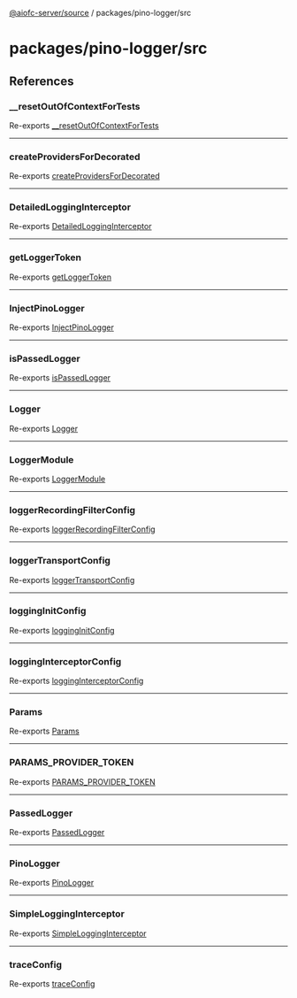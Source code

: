 [@aiofc-server/source](../../../index.md) / packages/pino-logger/src

# packages/pino-logger/src

## References

### \_\_resetOutOfContextForTests

Re-exports [__resetOutOfContextForTests](lib/pino-logger/index.md#resetoutofcontextfortests)

***

### createProvidersForDecorated

Re-exports [createProvidersForDecorated](lib/inject-pino-logger/index.md#createprovidersfordecorated)

***

### DetailedLoggingInterceptor

Re-exports [DetailedLoggingInterceptor](lib/interceptor/detailed-logging.interceptor/classes/DetailedLoggingInterceptor.md)

***

### getLoggerToken

Re-exports [getLoggerToken](lib/inject-pino-logger/index.md#getloggertoken)

***

### InjectPinoLogger

Re-exports [InjectPinoLogger](lib/inject-pino-logger/index.md#injectpinologger)

***

### isPassedLogger

Re-exports [isPassedLogger](lib/interface/params/index.md#ispassedlogger)

***

### Logger

Re-exports [Logger](lib/logger.service/classes/Logger.md)

***

### LoggerModule

Re-exports [LoggerModule](lib/logger.module/classes/LoggerModule.md)

***

### loggerRecordingFilterConfig

Re-exports [loggerRecordingFilterConfig](lib/params.service/index.md#loggerrecordingfilterconfig)

***

### loggerTransportConfig

Re-exports [loggerTransportConfig](lib/params.service/index.md#loggertransportconfig)

***

### loggingInitConfig

Re-exports [loggingInitConfig](lib/params.service/index.md#logginginitconfig)

***

### loggingInterceptorConfig

Re-exports [loggingInterceptorConfig](lib/params.service/index.md#logginginterceptorconfig)

***

### Params

Re-exports [Params](lib/interface/params/interfaces/Params.md)

***

### PARAMS\_PROVIDER\_TOKEN

Re-exports [PARAMS_PROVIDER_TOKEN](lib/interface/params/index.md#params-provider-token)

***

### PassedLogger

Re-exports [PassedLogger](lib/interface/params/index.md#passedlogger)

***

### PinoLogger

Re-exports [PinoLogger](lib/pino-logger/classes/PinoLogger.md)

***

### SimpleLoggingInterceptor

Re-exports [SimpleLoggingInterceptor](lib/interceptor/simple-logging.interceptor/classes/SimpleLoggingInterceptor.md)

***

### traceConfig

Re-exports [traceConfig](lib/params.service/index.md#traceconfig)
